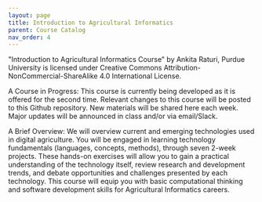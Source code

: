 ```yaml
---
layout: page
title: Introduction to Agricultural Informatics
parent: Course Catalog
nav_order: 4
---
```


"Introduction to Agricultural Informatics Course" by Ankita Raturi, Purdue University is licensed under Creative Commons Attribution-NonCommercial-ShareAlike 4.0 International License.

A Course in Progress: This course is currently being developed as it is offered for the second time. Relevant changes to this course will be posted to this Github repository. New materials will be shared here each week. Major updates will be announced in class and/or via email/Slack.


A Brief Overview:
We will overview current and emerging technologies used in digital agriculture. You will be engaged in learning technology fundamentals (languages, concepts, methods), through seven 2-week projects. These hands-on exercises will allow you to gain a practical understanding of the technology itself, review research and development trends, and debate opportunities and challenges presented by each technology. This course will equip you with basic computational thinking and software development skills for Agricultural Informatics careers.
